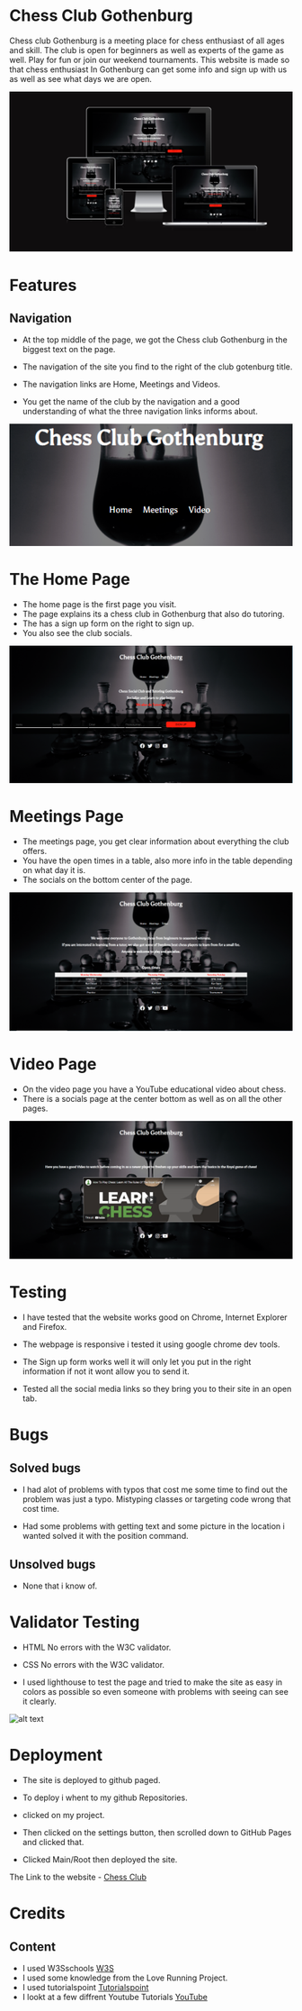 # Chess Club Gothenburg

Chess club Gothenburg is a meeting place for chess enthusiast of all ages and skill.
The club is open for beginners as well as experts of the game as well.
Play for fun or join our weekend tournaments. This website is made so that chess enthusiast 
In Gothenburg can get some info and sign up with us as well as see what days we are open.

![alt text](/assets/images/Responsive.PNG)

# Features


## Navigation


- At the top middle of the page, we got the Chess club Gothenburg in the biggest text on the page.

- The navigation of the site you find to the right of the club gotenburg title.

- The navigation links are Home, Meetings and Videos.

- You get the name of the club by the navigation and a good understanding of what the three navigation links informs about.

![alt text](./assets/images/navigationbar.PNG)

# The Home Page

- The home page is the first page you visit.
- The page explains its a chess club in Gothenburg that also do tutoring.
- The  has a sign up form on the right to sign up.
- You also see the club socials.

![alt text](./assets/images/home.PNG)

# Meetings Page

- The meetings page, you get clear information about everything the club offers.
- You have the open times in a table, also more info in the table depending on what day it is.
- The socials on the bottom center of the page.

![alt text](./assets/images/meetings.PNG)

# Video Page 

- On the video page you have a YouTube educational video about chess.
- There is a socials page at the center bottom as well as on all the other pages.

![alt text](./assets/images/video.PNG)

# Testing

- I have tested that the website works good on Chrome, Internet Explorer and Firefox.

- The webpage is responsive i tested it using google chrome dev tools.

- The Sign up form works well it will only let you put in the right information if not it wont allow you to send it.

- Tested all the social media links so they bring you to their site in an open tab.

# Bugs

## Solved bugs

- I had alot of problems with typos that cost me some time to find out the problem was just a typo. 
Mistyping classes or targeting code wrong that cost time.

- Had some problems with getting text and some picture in the location i wanted solved it with the position command.

## Unsolved bugs

- None that i know of.

# Validator Testing

- HTML No errors with the W3C validator.

- CSS No errors with the W3C validator.

- I used lighthouse to test the page and tried to make the site as easy in colors as possible so even someone with problems with seeing can see it clearly.

![alt text](./assets/images/lighthouse.PNG)


# Deployment 

- The site is deployed to github paged.

- To deploy i whent to my github Repositories.

- clicked on my project.

- Then clicked on the settings button, then scrolled down to GitHub Pages and clicked that.

- Clicked Main/Root then deployed the site.


The Link to the website - [Chess Club](https://tobbe8808.github.io/project1/)

# Credits

## Content

- I used W3Sschools [W3S](https://www.w3schools.com/)
- I used some knowledge from the Love Running Project.
- I used tutorialspoint [Tutorialspoint](https://www.tutorialspoint.com/css/)
- I lookt at a few diffrent Youtube Tutorials [YouTube](https://www.tutorialspoint.com/css/)








